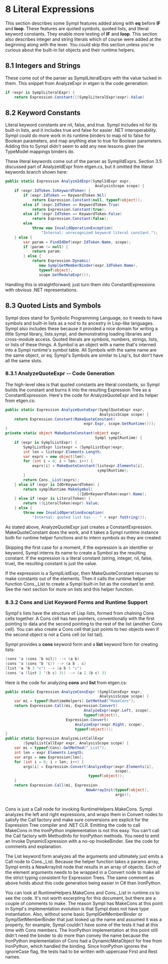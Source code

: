 # 8 Literal Expressions

This section describes some Sympl features added along with **eq** before **IF** and **loop**. These features are quoted symbols, quoted lists, and literal keyword constants. They enable more testing of **IF** and **loop**. This section also describes integer and string literals which of course were added at the beginning along with the lexer. You could skip this section unless you're curious about the built-in list objects and their runtime helpers.

<h2 id="integers-and-strings">8.1 Integers and Strings</h2>

These come out of the parser as SymplLiteralExprs with the value tucked in them. This snippet from AnalyzeExpr in etgen is the code generation:

``` csharp
if (expr is SymplLiteralExpr) {
    return Expression.Constant(((SymplLiteralExpr)expr).Value)
```

<h2 id="keyword-constants">8.2 Keyword Constants</h2>

Literal keyword constants are nil, false, and true. Sympl includes nil for its built-in lists, and it includes true and false for easier .NET interoperability. Sympl could do more work in its runtime binders to map nil to false for Boolean parameters, and map anything else to true for Boolean parameters. Adding this to Sympl didn't seem to add any new lessons given the TypeModel mappings binders do.

These literal keywords come out of the parser as SymplIdExprs. Section 3.5 discussed part of AnalyzeIdExpr from etgen.cs, but it omitted the literal keywords branch shown here:

``` csharp
public static Expression AnalyzeIdExpr(SymplIdExpr expr,
                                        AnalysisScope scope) {
    if (expr.IdToken.IsKeywordToken) {
        if (expr.IdToken == KeywordToken.Nil)
            return Expression.Constant(null, typeof(object));
        else if (expr.IdToken == KeywordToken.True)
            return Expression.Constant(true);
        else if (expr.IdToken == KeywordToken.False)
            return Expression.Constant(false);
        else
            throw new InvalidOperationException(
                "Internal: unrecognized keyword literal constant.");
    } else {
        var param = FindIdDef(expr.IdToken.Name, scope);
        if (param != null) {
            return param;
        } else {
            return Expression.Dynamic(
               new SymplGetMemberBinder(expr.IdToken.Name),
               typeof(object),
               scope.GetModuleExpr());
```

Handling this is straightforward; just turn them into ConstantExpressions with obvious .NET representations.

<h2 id="quoted-lists-and-symbols">8.3 Quoted Lists and Symbols</h2>

Sympl does stand for Symbolic Programming Language, so it needs to have symbols and built-in lists as a nod to its ancestry in Lisp-like languages. Sympl also includes these because it provided a nice domain for writing a little Sympl library, lists.sympl, and demonstrating loading libraries and cross-module access. Quoted literals are symbols, numbers, strings, lists, or lists of these things. A Symbol is an object with a name that's interned into a Sympl runtime's symbol table. All Symbols with the same name are the same object, or eq. Sympl's Symbols are similar to Lisp's, but don't have all the same slots.

<h3 id="analyzequoteexpr----code-generation">8.3.1 AnalyzeQuoteExpr -- Code Generation</h3>

The high-level idea is that quoted constants are literal constants, so Sympl builds the constant and burns it into the resulting Expression Tree as a ConstantExpression. Here's the code for AnalyzeQuoteExpr and its helper from etgen.cs:

``` csharp
public static Expression AnalyzeQuoteExpr(SymplQuoteExpr expr,
                                          AnalysisScope scope) {
    return Expression.Constant(MakeQuoteConstant(
                                   expr.Expr, scope.GetRuntime()));
}
private static object MakeQuoteConstant(object expr,
                                        Sympl symplRuntime) {
    if (expr is SymplListExpr) {
        SymplListExpr listexpr = (SymplListExpr)expr;
        int len = listexpr.Elements.Length;
        var exprs = new object[len];
        for (int i = 0; i < len; i++) {
            exprs[i] = MakeQuoteConstant(listexpr.Elements[i],
                                         symplRuntime);
        }
        return Cons._List(exprs);
    } else if (expr is IdOrKeywordToken) {
        return symplRuntime.MakeSymbol(
                                ((IdOrKeywordToken)expr).Name);
    } else if (expr is LiteralToken) {
        return ((LiteralToken)expr).Value;
    } else {
        throw new InvalidOperationException(
            "Internal: quoted list has -- " + expr.ToString());
```

As stated above, AnalyzeQuoteExpr just creates a ConstantExpression. MakeQuoteConstant does the work, and it takes a Sympl runtime instance both for runtime helper functions and to intern symbols as they are created.

Skipping the first case for a moment, if the expression is an identifier or keyword, Sympl interns its name to create a Symbol as the resulting constant. If the expression is a literal constant (string, integer, nil, false, true), the resulting constant is just the value.

If the expression is a SymplListExpr, then MakeQuoteConstant recurses to make constants out of the elements. Then it calls the runtime helper function Cons.\_List to create a Sympl built-in list as the constant to emit. See the next section for more on lists and this helper function.

<h3 id="cons-and-list-keyword-forms-and-runtime-support">8.3.2 Cons and List Keyword Forms and Runtime Support</h3>

Sympl's lists have the structure of Lisp lists, formed from chaining Cons cells together. A Cons cell has two pointers, conventionally with the first pointing to data and the second pointing to the rest of the list (another Cons cell). You can also create a Cons cell that just points to two objects even if the second object is not a Cons cell (or list tail).

Sympl provides a **cons** keyword form and a **list** keyword form for creating lists:

``` csharp
(cons 'a (cons 'b nil)) --> (a b)
(cons 'a (cons 'b 'c)) --> (a b . c)
(list 'a 'b 3 "c") --> (a b 3 "c")
(cons 'a (list 2 '(b c) 3)) --> (a 2 (b c) 3)
```

Here is the code for analyzing **cons** and **list** from etgen.cs:

``` csharp
public static Expression AnalyzeConsExpr (SymplConsExpr expr,
                                          AnalysisScope scope) {
    var mi = typeof(RuntimeHelpers).GetMethod("MakeCons");
    return Expression.Call(mi, Expression.Convert(
                                   AnalyzeExpr(expr.Left, scope),
                                   typeof(object)),
                           Expression.Convert(
                               AnalyzeExpr(expr.Right, scope),
                               typeof(object)));
}
public static Expression AnalyzeListCallExpr 
        (SymplListCallExpr expr, AnalysisScope scope) {
    var mi = typeof(Cons).GetMethod("_List");
    int len = expr.Elements.Length;
    var args = new Expression[len];
    for (int i = 0; i < len; i++) {
        args[i] = Expression.Convert(AnalyzeExpr(expr.Elements[i], 
                                                 scope),
                                     typeof(object));
    }
    return Expression.Call(mi, Expression
                                   .NewArrayInit(typeof(object),
                                                 args));
    
```

Cons is just a Call node for invoking RuntimeHelpers.MakeCons. Sympl analyzes the left and right expressions, and wraps them in Convert nodes to satisfy the Call factory and make sure conversions are explicit for the Expression Tree compiler and .NET CLR. Emitting the code to call MakeCons in the IronPython implementation is not this easy. You can't call the Call factory with MethodInfo for IronPython methods. You need to emit an Invoke DynamicExpression with a no-op InvokeBinder. See the code for comments and explanation.

The List keyword form analyzes all the arguments and ultimately just emits a Call node to Cons.\_List. Because the helper function takes a params array, Sympl emits a NewArrayInit node that results in an array of objects. Each of the element arguments needs to be wrapped in a Convert node to make all the strict typing consistent for Expression Trees. The same comment as above holds about this code generation being easier in C\# than IronPython.

You can look at RuntimeHelpers.MakeCons and Cons.\_List in runtime.cs to see the code. It's not worth excerpting for this document, but there are a couple of comments to make. The reason Sympl has MakeCons at this point in Sympl's implementation evolution is that Sympl does not have type instantiation. Also, without some basic SymplGetMemberBinder or SymplSetMemberBinder that just looked up the name and assumed it was a property, for example, Sympl couldn't have some of the tests it had at this time with Cons members. The IronPython implementation at this point still didn't need the binder to do more than convey the name because the IronPython implementation of Cons had a DynamicMetaObject for free from IronPython, which handled the binding. Since IronPython ignores the ignoreCase flag, the tests had to be written with uppercase First and Rest names.
